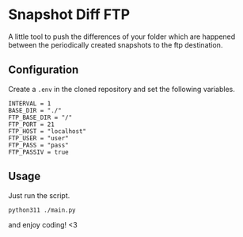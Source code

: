 # Snapshot Diff FTP

A little tool to push the differences of your folder which are happened between the periodically created snapshots to the ftp destination.

## Configuration
Create a `.env` in the cloned repository and set the following variables.
```env
INTERVAL = 1
BASE_DIR = "./"
FTP_BASE_DIR = "/"
FTP_PORT = 21
FTP_HOST = "localhost"
FTP_USER = "user"
FTP_PASS = "pass"
FTP_PASSIV = true
```
 
## Usage
Just run the script.
```bash
python311 ./main.py
```
and enjoy coding! <3
